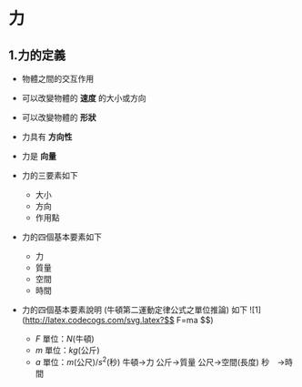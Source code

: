 # 力 #
## 1.力的定義 ##
+ 物體之間的交互作用
+ 可以改變物體的 **速度** 的大小或方向
+ 可以改變物體的 **形狀**
+ 力具有 **方向性**
+ 力是 **向量**
+ 力的三要素如下
	+ 大小
	+ 方向
	+ 作用點
+ 力的四個基本要素如下
	+ 力
	+ 質量
	+ 空間
	+ 時間
+ 力的四個基本要素說明 (牛頓第二運動定律公式之單位推論) 如下
	![1](http://latex.codecogs.com/svg.latex?$$ F=ma $$)

	+ $F$ 單位：$N$(牛頓)
	+ $m$ 單位：$kg$(公斤)
	+ $a$ 單位：$m$(公尺)$/s^2$(秒)
	牛頓→力
	公斤→質量
	公尺→空間(長度)
	秒　→時間

